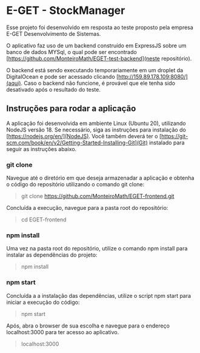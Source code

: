 # E-GET - StockManager

Esse projeto foi desenvolvido em resposta ao teste proposto pela empresa E-GET Desenvolvimento de Sistemas.

O aplicativo faz uso de um backend construído em ExpressJS sobre um banco de dados MYSql, o qual pode ser encontrado [https://github.com/MonteiroMath/EGET-test-backend](neste repositório).

O backend está sendo executando temporariamente em um droplet da DigitalOcean e pode ser acessado clicando [http://159.89.178.109:8080/](aqui). Caso o backend não funcione, é provável que ele tenha sido desativado após o resultado do teste.

## Instruções para rodar a aplicação

A aplicação foi desenvolvida em ambiente Linux (Ubuntu 20), utilizando NodeJS versão 18. Se necessário, siga as instruções para instalação do [https://nodejs.org/en/](NodeJS). Você também deverá ter o [https://git-scm.com/book/en/v2/Getting-Started-Installing-Git](Git) instalado para seguir as instruções abaixo.

### git clone

Navegue até o diretório em que deseja armazenadar a aplicação e obtenha o código do repositório utilizando o comando git clone:

> git clone https://github.com/MonteiroMath/EGET-frontend.git

Concluída a execução, navegue para a pasta root do repositório:

> cd EGET-frontend

### npm install

Uma vez na pasta root do repositório, utilize o comando npm install para instalar as dependências do projeto:

> npm install

### npm start

Concluída a a instalação das dependências, utilize o script npm start para iniciar a execução do código:

> npm start

Após, abra o browser de sua escolha e navegue para o endereço localhost:3000 para ter acesso ao aplicativo.

> localhost:3000
